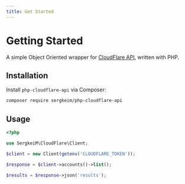 ```yaml
---
title: Get Started
---
```


# Getting Started

A simple Object Oriented wrapper for [CloudFlare API](https://developers.cloudflare.com/api), written with PHP.

## Installation

Install `php-cloudflare-api` via Composer:

```bash [composer]
composer require sergkeim/php-cloudflare-api
```

## Usage

```php [php]
<?php

use SergkeiM\CloudFlare\Client;

$client = new Client(getenv('CLOUDFLARE_TOKEN'));

$response = $client->accounts()->list();

$results = $response->json('results');

```
